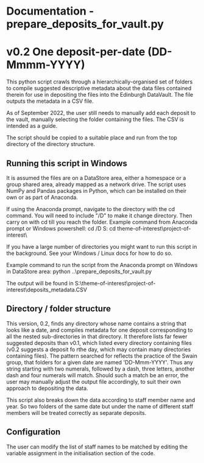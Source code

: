 # Documentation - prepare_deposits_for_vault.py 
# v0.2 One deposit-per-date (DD-Mmmm-YYYY)
This python script crawls through a hierarchically-organised set of folders 
to compile suggested descriptive metadata about the data files contained therein 
for use in depositing the files into the Edinburgh DataVault. 
The file outputs the metadata in a CSV file. 

As of September 2022, the user still needs to manually add each deposit to the vault, manually selecting the folder containing the files. The CSV is intended as a guide. 

The script should be copied to a suitable place and run from the top directory of the directory structure. 

## Running this script in Windows 
It is assumed the files are on a DataStore area, either a homespace or a group shared area, 
already mapped as a network drive. 
The script uses NumPy and Pandas packages in Python, which can be installed on their own or as part of Anaconda. 

If using the Anaconda prompt, navigate to the directory with the cd command. 
You will need to include "/D" to make it change directory. Then carry on with cd till you reach the folder. Example command from Anaconda prompt or Windows powershell: 
cd /D S:
cd theme-of-interest\project-of-interest\

If you have a large number of directories you might want to run this script in the background. See your Windows / Linux docs for how to do so. 

Example command to run the script from the Anaconda prompt on Windows in DataStore area: 
python ..\prepare_deposits_for_vault.py

The output will be found in S:\theme-of-interest\project-of-interest\deposits_metadata.CSV 

## Directory / folder structure
This version, 0.2, finds any directory whose name contains a string that looks like a date, and compiles metadata for one deposit corresponding to all the nested sub-directories in that directory. It therefore lists far fewer suggested deposits than v0.1, which listed every directory containing files (v0.2 suggests a deposit fo rthe day, which may contain many directories containing files). The pattern searched for reflects the practice of the Swain group, that folders for a given date are named 'DD-Mmm-YYYY'. Thus any string starting with two numerals, followed by a dash, three letters, another dash and four numerals will match. Should such a match be an error, the user may manually adjust the output file accordingly, to suit their own approach to depositing the data. 

This script also breaks down the data according to staff member name and year. So two folders of the same date but under the name of different staff members will be treated correctly as separate deposits. 

## Configuration 
The user can modify the list of staff names to be matched by editing the variable assignment in the initialisation section of the code. 
